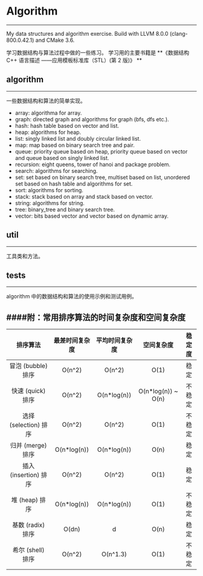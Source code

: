 # Algorithm
---
My data structures and algorithm exercise.
Build with LLVM 8.0.0 (clang-800.0.42.1) and CMake 3.6.

学习数据结构与算法过程中做的一些练习。
学习用的主要书籍是 **《数据结构 C++ 语言描述 ——应用模板标准库（STL）(第 2 版)》 **

## algorithm
---
一些数据结构和算法的简单实现。
* array: algorithma for array.
* graph: directed graph and algorithms for graph (bfs, dfs etc.).
* hash: hash table based on vector and list.
* heap: algorithms for heap.
* list: singly linked list and doubly circular linked list.
* map: map based on binary search tree and pair.
* queue: priority queue based on heap, priority queue based on vector and queue based on singly linked list.
* recursion: eight queens, tower of hanoi and package problem.
* search: algorithms for searching.
* set: set based on binary search tree, multiset based on list, unordered set based on hash table and algorithms for set.
* sort: algorithms for sorting.
* stack: stack based on array and stack based on vector.
* string: algorithms for string.
* tree: binary_tree and binary search tree.
* vector: bits based vector and vector based on dynamic array.

## util
---
工具类和方法。

## tests
---
algorithm 中的数据结构和算法的使用示例和测试用例。

####附：常用排序算法的时间复杂度和空间复杂度
---
| 排序算法 | 最差时间复杂度 | 平均时间复杂度 | 空间复杂度 | 稳定度 |
| :--: | :--: | :--: | :--: | :--: |
| 冒泡 (bubble) 排序 | O(n^2) | O(n^2) | O(1) | 稳定 |
| 快速 (quick) 排序 | O(n^2) | O(n*log(n)) | O(n*log(n)) ~ O(n) | 不稳定 |
| 选择 (selection) 排序 | O(n^2) | O(n^2) | O(1) | 不稳定 |
| 归并 (merge) 排序 | O(n*log(n)) | O(n*log(n)) | O(n) | 稳定 |
| 插入 (insertion) 排序 | O(n^2) | O(n^2) | O(1) | 稳定 |
| 堆 (heap) 排序 | O(n*log(n)) | O(n*log(n)) | O(1) | 不稳定 |
| 基数 (radix) 排序 | O(dn) | d | O(n) | 稳定 |
| 希尔 (shell) 排序 | O(n^2) | O(n^1.3) | O(1) | 不稳定 |